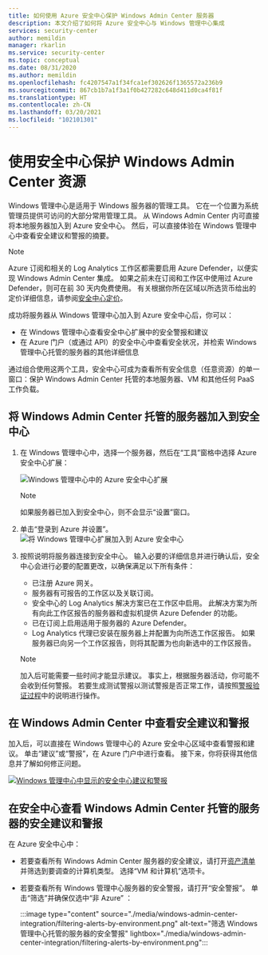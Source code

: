```yaml
---
title: 如何使用 Azure 安全中心保护 Windows Admin Center 服务器
description: 本文介绍了如何将 Azure 安全中心与 Windows 管理中心集成
services: security-center
author: memildin
manager: rkarlin
ms.service: security-center
ms.topic: conceptual
ms.date: 08/31/2020
ms.author: memildin
ms.openlocfilehash: fc4207547a1f34fca1ef302626f1365572a236b9
ms.sourcegitcommit: 867cb1b7a1f3a1f0b427282c648d411d0ca4f81f
ms.translationtype: HT
ms.contentlocale: zh-CN
ms.lasthandoff: 03/20/2021
ms.locfileid: "102101301"
---
```

# <a name="protect-windows-admin-center-resources-with-security-center"></a>使用安全中心保护 Windows Admin Center 资源

Windows 管理中心是适用于 Windows 服务器的管理工具。 它在一个位置为系统管理员提供可访问的大部分常用管理工具。 从 Windows Admin Center 内可直接将本地服务器加入到 Azure 安全中心。 然后，可以直接体验在 Windows 管理中心中查看安全建议和警报的摘要。

> [!NOTE]
> Azure 订阅和相关的 Log Analytics 工作区都需要启用 Azure Defender，以便实现 Windows Admin Center 集成。
> 如果之前未在订阅和工作区中使用过 Azure Defender，则可在前 30 天内免费使用。 有关根据你所在区域以所选货币给出的定价详细信息，请参阅[安全中心定价](https://azure.microsoft.com/pricing/details/security-center/)。
>

成功将服务器从 Windows 管理中心加入到 Azure 安全中心后，你可以：

* 在 Windows 管理中心查看安全中心扩展中的安全警报和建议
* 在 Azure 门户（或通过 API）的安全中心中查看安全状况，并检索 Windows 管理中心托管的服务器的其他详细信息

通过组合使用这两个工具，安全中心可成为查看所有安全信息（任意资源）的单一窗口：保护 Windows Admin Center 托管的本地服务器、VM 和其他任何 PaaS 工作负载。

## <a name="onboard-windows-admin-center-managed-servers-into-security-center"></a>将 Windows Admin Center 托管的服务器加入到安全中心

1. 在 Windows 管理中心中，选择一个服务器，然后在“工具”窗格中选择 Azure 安全中心扩展：

    ![Windows 管理中心中的 Azure 安全中心扩展](./media/windows-admin-center-integration/onboarding-from-wac.png)

    > [!NOTE]
    > 如果服务器已加入到安全中心，则不会显示“设置”窗口。

1. 单击“登录到 Azure 并设置”。
    ![将 Windows 管理中心扩展加入到 Azure 安全中心](./media/windows-admin-center-integration/onboarding-from-wac-welcome.png)

1. 按照说明将服务器连接到安全中心。 输入必要的详细信息并进行确认后，安全中心会进行必要的配置更改，以确保满足以下所有条件：
    * 已注册 Azure 网关。
    * 服务器有可报告的工作区以及关联订阅。
    * 安全中心的 Log Analytics 解决方案已在工作区中启用。 此解决方案为所有向此工作区报告的服务器和虚拟机提供 Azure Defender 的功能。
    * 已在订阅上启用适用于服务器的 Azure Defender。
    * Log Analytics 代理已安装在服务器上并配置为向所选工作区报告。 如果服务器已向另一个工作区报告，则将其配置为也向新选中的工作区报告。

    > [!NOTE]
    > 加入后可能需要一些时间才能显示建议。 事实上，根据服务器活动，你可能不会收到任何警报。 若要生成测试警报以测试警报是否正常工作，请按照[警报验证过程](security-center-alert-validation.md)中的说明进行操作。


## <a name="view-security-recommendations-and-alerts-in-windows-admin-center"></a>在 Windows Admin Center 中查看安全建议和警报

加入后，可以直接在 Windows 管理中心的 Azure 安全中心区域中查看警报和建议。 单击“建议”或“警报”，在 Azure 门户中进行查看。 接下来，你将获得其他信息并了解如何修正问题。

[![Windows 管理中心中显示的安全中心建议和警报](media/windows-admin-center-integration/asc-recommendations-and-alerts-in-wac.png)](media/windows-admin-center-integration/asc-recommendations-and-alerts-in-wac.png#lightbox)

## <a name="view-security-recommendations-and-alerts-for-windows-admin-center-managed-servers-in-security-center"></a>在安全中心查看 Windows Admin Center 托管的服务器的安全建议和警报
在 Azure 安全中心中：

* 若要查看所有 Windows Admin Center 服务器的安全建议，请打开[资产清单](asset-inventory.md)并筛选到要调查的计算机类型。 选择“VM 和计算机”选项卡。

* 若要查看所有 Windows 管理中心服务器的安全警报，请打开“安全警报”。 单击“筛选”并确保仅选中“非 Azure” ：

    :::image type="content" source="./media/windows-admin-center-integration/filtering-alerts-by-environment.png" alt-text="筛选 Windows 管理中心托管的服务器的安全警报" lightbox="./media/windows-admin-center-integration/filtering-alerts-by-environment.png":::
